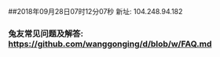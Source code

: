 ##2018年09月28日07时12分07秒 新址: 104.248.94.182
### 兔友常见问题及解答: https://github.com/wanggonging/d/blob/w/FAQ.md
